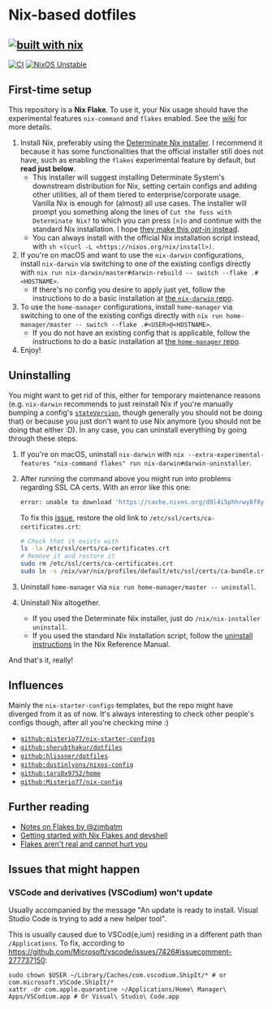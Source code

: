 # Nix-based dotfiles

## [![built with nix](https://builtwithnix.org/badge.svg)](https://builtwithnix.org)

[![CI](https://github.com/DavSanchez/nix-dotfiles/actions/workflows/builds.yml/badge.svg)](https://github.com/DavSanchez/nix-dotfiles/actions/workflows/builds.yml) [![NixOS Unstable](https://img.shields.io/badge/NixOS-unstable-blue.svg?style=flat-square&logo=NixOS&logoColor=white)](https://nixos.org)

## First-time setup

This repository is a **Nix Flake**. To use it, your Nix usage should have the experimental features `nix-command` and `flakes` enabled. See the [wiki](https://wiki.nixos.org/wiki/Flakes) for more details.

1. Install Nix, preferably using the [Determinate Nix installer](https://github.com/DeterminateSystems/nix-installer). I recommend it because it has some functionalities that the official installer still does not have, such as enabling the `flakes` experimental feature by default, but **read just below**.
    - This installer will suggest installing Determinate System's downstream distribution for Nix, setting certain configs and adding other utilities, all of them tiered to enterprise/corporate usage. Vanilla Nix is enough for (almost) all use cases. The installer will prompt you something along the lines of `Cut the fuss with Determinate Nix?` to which you can press `[n]o` and continue with the standard Nix installation. I hope [they make this *opt-in* instead](https://github.com/DeterminateSystems/nix-installer/issues/1463).
    - You can always install with the official Nix installation script instead, with `sh <(curl -L <https://nixos.org/nix/install>)`.
2. If you're on macOS and want to use the `nix-darwin` configurations, install `nix-darwin` via switching to one of the existing configs directly with `nix run nix-darwin/master#darwin-rebuild -- switch --flake .#<HOSTNAME>`.
    - If there's no config you desire to apply just yet, follow the instructions to do a basic installation at [the `nix-darwin` repo](https://github.com/LnL7/nix-darwin).
3. To use the `home-manager` configurations, install `home-manager` via switching to one of the existing configs directly with `nix run home-manager/master -- switch --flake .#<USER>@<HOSTNAME>`.
    - If you do not have an existing config that is applicable, follow the instructions to do a basic installation at [the `home-manager` repo](https://nix-community.github.io/home-manager/index.xhtml#ch-nix-flakes).
4. Enjoy!

## Uninstalling

You might want to get rid of this, either for temporary maintenance reasons (e.g. `nix-darwin` recommends to just reinstall Nix if you're manually bumping a config's [`stateVersion`](https://daiderd.com/nix-darwin/manual/index.html#opt-system.stateVersion), though generally you should not be doing that) or because you just don't want to use Nix anymore (you should not be doing that either :D). In any case, you can uninstall everything by going through these steps.

1. If you're on macOS, uninstall `nix-darwin` with `nix --extra-experimental-features "nix-command flakes" run nix-darwin#darwin-uninstaller`.
2. After running the command above you might run into problems regarding SSL CA certs. With an error like this one:

    ```sh
    error: unable to download 'https://cache.nixos.org/d9l4i5phhrwy8f0yjp5yj4ri65z9cxzb.narinfo': Problem with the SSL CA cert (path? access rights?) (77)
    ```

    To fix this [issue](https://github.com/NixOS/nix/issues/8771#issuecomment-1662633816), restore the old link to `/etc/ssl/certs/ca-certificates.crt`:

    ```sh
    # Check that it exists with
    ls -la /etc/ssl/certs/ca-certificates.crt
    # Remove it and restore it
    sudo rm /etc/ssl/certs/ca-certificates.crt
    sudo ln -s /nix/var/nix/profiles/default/etc/ssl/certs/ca-bundle.crt /etc/ssl/certs/ca-certificates.crt
    ```

3. Uninstall `home-manager` via `nix run home-manager/master -- uninstall`.
4. Uninstall Nix altogether.
    - If you used the Determinate Nix installer, just do `/nix/nix-installer uninstall`.
    - If you used the standard Nix installation script, follow the [uninstall instructions](https://nix.dev/manual/nix/2.25/installation/uninstall.html) in the Nix Reference Manual.

And that's it, really!

## Influences

Mainly the `nix-starter-configs` templates, but the repo might have diverged from it as of now. It's always interesting to check other people's configs though, after all you're checking mine :)

- [`github:misterio77/nix-starter-configs`](https://github.com/Misterio77/nix-starter-configs)
- [`github:sherubthakur/dotfiles`](https://github.com/sherubthakur/dotfiles)
- [`github:hlissner/dotfiles`](https://github.com/hlissner/dotfiles)
- [`github:dustinlyons/nixos-config`](https://github.com/dustinlyons/nixos-config)
- [`github:tars0x9752/home`](https://github.com/tars0x9752/home)
- [`github:Misterio77/nix-config`](https://github.com/Misterio77/nix-config)

## Further reading

- [Notes on Flakes by @zimbatm](https://zimbatm.com/notes/nixflakes)
- [Getting started with Nix Flakes and devshell](https://yuanwang.ca/posts/getting-started-with-flakes.html)
- [Flakes aren't real and cannot hurt you](https://jade.fyi/blog/flakes-arent-real)

## Issues that might happen

### VSCode and derivatives (VSCodium) won't update

Usually accompanied by the message "An update is ready to install. Visual Studio Code is trying to add a new helper tool".

This is usually caused due to VSCod{e,ium} residing in a different path than `/Applications`. To fix, according to <https://github.com/Microsoft/vscode/issues/7426#issuecomment-277737150>:

```console
sudo chown $USER ~/Library/Caches/com.vscodium.ShipIt/* # or com.microsoft.VSCode.ShipIt/*
xattr -dr com.apple.quarantine ~/Applications/Home\ Manager\ Apps/VSCodium.app # Or Visual\ Studio\ Code.app
```
